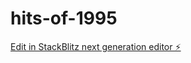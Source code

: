 # hits-of-1995

[Edit in StackBlitz next generation editor ⚡️](https://stackblitz.com/~/github.com/kuddl/hits-of-1995)
